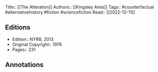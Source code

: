 Title:: [[The Alteration]]
Authors:: [[Kingsley Amis]]
Tags:: #counterfactual #alternativehistory #fiction #sciencefiction 
Read:: [[2022-12-11]]

## Editions
- Edition:: NYRB, 2013
- Original Copyright:: 1976
- Pages:: 231

## Annotations
